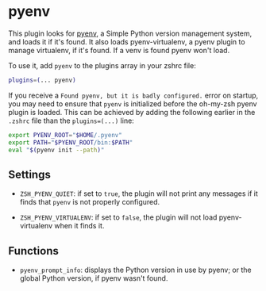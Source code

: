 # pyenv

This plugin looks for [pyenv](https://github.com/pyenv/pyenv), a Simple Python
version management system, and loads it if it's found. It also loads
pyenv-virtualenv, a pyenv plugin to manage virtualenv, if it's found. If a venv
is found pyenv won't load.

To use it, add `pyenv` to the plugins array in your zshrc file:

```zsh
plugins=(... pyenv)
```

If you receive a `Found pyenv, but it is badly configured.` error on startup,
you may need to ensure that `pyenv` is initialized before the oh-my-zsh pyenv
plugin is loaded. This can be achieved by adding the following earlier in the
`.zshrc` file than the `plugins=(...)` line:

```zsh
export PYENV_ROOT="$HOME/.pyenv"
export PATH="$PYENV_ROOT/bin:$PATH"
eval "$(pyenv init --path)"
```

## Settings

-   `ZSH_PYENV_QUIET`: if set to `true`, the plugin will not print any messages
    if it finds that `pyenv` is not properly configured.

-   `ZSH_PYENV_VIRTUALENV`: if set to `false`, the plugin will not load
    pyenv-virtualenv when it finds it.

## Functions

-   `pyenv_prompt_info`: displays the Python version in use by pyenv; or the
    global Python version, if pyenv wasn't found.
